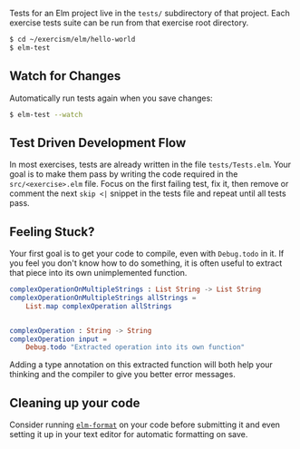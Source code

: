 Tests for an Elm project live in the `tests/` subdirectory of that project.
Each exercise tests suite can be run from that exercise root directory.

```bash
$ cd ~/exercism/elm/hello-world
$ elm-test
```

## Watch for Changes

Automatically run tests again when you save changes:

```bash
$ elm-test --watch
```

## Test Driven Development Flow

In most exercises, tests are already written in the file `tests/Tests.elm`.
Your goal is to make them pass by writing the code required
in the `src/<exercise>.elm` file.
Focus on the first failing test, fix it,
then remove or comment the next `skip <|` snippet in the tests file and repeat
until all tests pass.

## Feeling Stuck?

Your first goal is to get your code to compile, even with `Debug.todo` in it.
If you feel you don't know how to do something,
it is often useful to extract that piece into its own unimplemented function.

```elm
complexOperationOnMultipleStrings : List String -> List String
complexOperationOnMultipleStrings allStrings =
    List.map complexOperation allStrings


complexOperation : String -> String
complexOperation input =
    Debug.todo "Extracted operation into its own function"
```

Adding a type annotation on this extracted function
will both help your thinking and the compiler to give you better error messages.

## Cleaning up your code

Consider running [`elm-format`](https://github.com/avh4/elm-format) on your code before submitting it
and even setting it up in your text editor for automatic formatting on save.

